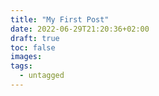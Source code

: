 ```yaml
---
title: "My First Post"
date: 2022-06-29T21:20:36+02:00
draft: true
toc: false
images:
tags:
  - untagged
---
```


